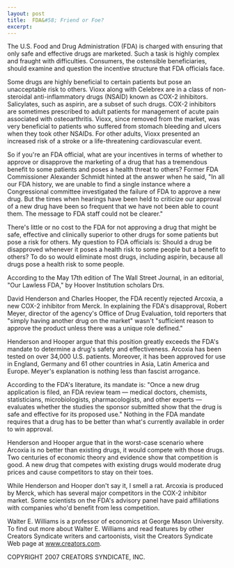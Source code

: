 ```yaml
---
layout: post
title:  FDA&#58; Friend or Foe?
excerpt:
---
```


The U.S. Food and Drug Administration (FDA) is charged with ensuring that only safe and effective drugs are marketed. Such a task is highly complex and fraught with difficulties. Consumers, the ostensible beneficiaries, should examine and question the incentive structure that FDA officials face.

Some drugs are highly beneficial to certain patients but pose an unacceptable risk to others. Vioxx along with Celebrex are in a class of non-steroidal anti-inflammatory drugs (NSAID) known as COX-2 inhibitors. Salicylates, such as aspirin, are a subset of such drugs. COX-2 inhibitors are sometimes prescribed to adult patients for management of acute pain associated with osteoarthritis. Vioxx, since removed from the market, was very beneficial to patients who suffered from stomach bleeding and ulcers when they took other NSAIDs. For other adults, Vioxx presented an increased risk of a stroke or a life-threatening cardiovascular event.

So if you're an FDA official, what are your incentives in terms of whether to approve or disapprove the marketing of a drug that has a tremendous benefit to some patients and poses a health threat to others? Former FDA Commissioner Alexander Schmidt hinted at the answer when he said, "In all our FDA history, we are unable to find a single instance where a Congressional committee investigated the failure of FDA to approve a new drug. But the times when hearings have been held to criticize our approval of a new drug have been so frequent that we have not been able to count them. The message to FDA staff could not be clearer."

There's little or no cost to the FDA for not approving a drug that might be safe, effective and clinically superior to other drugs for some patients but pose a risk for others. My question to FDA officials is: Should a drug be disapproved whenever it poses a health risk to some people but a benefit to others? To do so would eliminate most drugs, including aspirin, because all drugs pose a health risk to some people.

According to the May 17th edition of The Wall Street Journal, in an editorial, "Our Lawless FDA," by Hoover Institution scholars Drs.

 David Henderson and Charles Hooper, the FDA recently rejected Arcoxia, a new COX-2 inhibitor from Merck. In explaining the FDA's disapproval, Robert Meyer, director of the agency's Office of Drug Evaluation, told reporters that "simply having another drug on the market" wasn't "sufficient reason to approve the product unless there was a unique role defined."

Henderson and Hooper argue that this position greatly exceeds the FDA's mandate to determine a drug's safety and effectiveness. Arcoxia has been tested on over 34,000 U.S. patients. Moreover, it has been approved for use in England, Germany and 61 other countries in Asia, Latin America and Europe. Meyer's explanation is nothing less than fascist arrogance.

According to the FDA's literature, its mandate is: "Once a new drug application is filed, an FDA review team — medical doctors, chemists, statisticians, microbiologists, pharmacologists, and other experts — evaluates whether the studies the sponsor submitted show that the drug is safe and effective for its proposed use." Nothing in the FDA mandate requires that a drug has to be better than what's currently available in order to win approval.

Henderson and Hooper argue that in the worst-case scenario where Arcoxia is no better than existing drugs, it would compete with those drugs. Two centuries of economic theory and evidence show that competition is good. A new drug that competes with existing drugs would moderate drug prices and cause competitors to stay on their toes.

While Henderson and Hooper don't say it, I smell a rat. Arcoxia is produced by Merck, which has several major competitors in the COX-2 inhibitor market. Some scientists on the FDA's advisory panel have paid affiliations with companies who'd benefit from less competition.

Walter E. Williams is a professor of economics at George Mason University. To find out more about Walter E. Williams and read features by other Creators Syndicate writers and cartoonists, visit the Creators Syndicate Web page at www.creators.com.

COPYRIGHT 2007 CREATORS SYNDICATE, INC.
